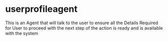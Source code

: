 # userprofileagent
This is an Agent that will talk to the user to ensure all the Details Required for User to proceed with the next step of the action is ready and is available with the system 
